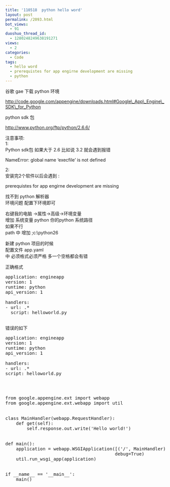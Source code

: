 ```yaml
---
title: '110518  python hello word'
layout: post
permalink: /2093.html
bot_views:
  - 91
duoshuo_thread_id:
  - 1280248249638191271
views:
  - 2
categories:
  - Code
tags:
  - hello word
  - prerequistes for app engirne development are missing
  - python
---
```

谷歌 gae 下载 python 环境

http://code.google.com/appengine/downloads.html#Google\_App\_Engine\_SDK\_for_Python

python sdk 包

http://www.python.org/ftp/python/2.6.6/

注意事项:  
1:  
Python sdk包 如果大于 2.6 比如说 3.2 就会遇到报错

NameError: global name &#8216;execfile&#8217; is not defined

2:  
安装完2个软件以后会遇到 :

prerequistes for app engirne development are missing

找不到 python 解析器  
环境问题 配置下环境即可

右键我的电脑 ->属性->高级->环境变量  
增加 系统变量 python 你的python 系统路径  
如果不行  
path 中 增加 ;c:\python26

新建 python 项目的时候  
配置文件 app.yaml  
中 必须格式必须严格 多一个空格都会有错

正确格式

<pre>application: engineapp
version: 1
runtime: python
api_version: 1

handlers:
- url: .*
  script: helloworld.py

</pre>

错误的如下

<pre>application: engineapp
version: 1
runtime: python
api_version: 1

handlers:
- url: .*
script: helloworld.py

</pre>

&nbsp;

<pre lang="python">from google.appengine.ext import webapp
from google.appengine.ext.webapp import util


class MainHandler(webapp.RequestHandler):
    def get(self):
        self.response.out.write('Hello world!')


def main():
    application = webapp.WSGIApplication([('/', MainHandler)],
                                         debug=True)
    util.run_wsgi_app(application)


if __name__ == '__main__':
    main()

</pre>

&nbsp;